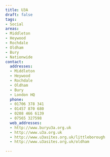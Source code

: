 ```yaml
---
title: U3A
draft: false
tags:
- Social
areas:
- Middleton
- Heywood
- Rochdale
- Oldham
- Bury
- Nationwide
contact:
  addresses:
  - Middleton
  - Heywood
  - Rochdale
  - Oldham
  - Bury
  - London HQ
  phone:
  - 01706 378 341
  - 01457 870 680
  - 0208 466 6139
  - 07565 327598
  web_addresses:
  - http://www.buryu3a.org.uk 
  - http://www.u3a.org.uk
  - http://www.u3asites.org.uk/littleborough
  - http://www.u3asites.org.uk/oldham
  
---
```


